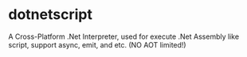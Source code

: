 # dotnetscript
A Cross-Platform .Net Interpreter, used for execute .Net Assembly like script, support async, emit, and etc. (NO AOT limited!)
